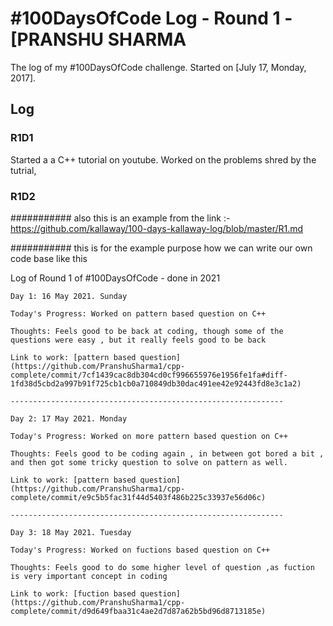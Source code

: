 # #100DaysOfCode Log - Round 1 - [PRANSHU SHARMA

The log of my #100DaysOfCode challenge. Started on [July 17, Monday, 2017].

## Log

### R1D1 
Started a a C++ tutorial on youtube. Worked on the problems shred by the tutrial,
### R1D2


########### also this is an example from the link :- https://github.com/kallaway/100-days-kallaway-log/blob/master/R1.md

########### this is for the example purpose how we can write our own code base like this

Log of Round 1 of #100DaysOfCode - done in 2021

    Day 1: 16 May 2021. Sunday

    Today's Progress: Worked on pattern based question on C++

    Thoughts: Feels good to be back at coding, though some of the questions were easy , but it really feels good to be back

    Link to work: [pattern based question](https://github.com/PranshuSharma1/cpp-complete/commit/7cf1439cac8db304cd0cf996655976e1956fe1fa#diff-1fd38d5cbd2a997b91f725cb1cb0a710849db30dac491ee42e92443fd8e3c1a2)

    -------------------------------------------------------------

    Day 2: 17 May 2021. Monday

    Today's Progress: Worked on more pattern based question on C++

    Thoughts: Feels good to be coding again , in between got bored a bit , and then got some tricky question to solve on pattern as well.

    Link to work: [pattern based question](https://github.com/PranshuSharma1/cpp-complete/commit/e9c5b5fac31f44d5403f486b225c33937e56d06c)

    -------------------------------------------------------------
    
    Day 3: 18 May 2021. Tuesday

    Today's Progress: Worked on fuctions based question on C++

    Thoughts: Feels good to do some higher level of question ,as fuction is very important concept in coding 

    Link to work: [fuction based question](https://github.com/PranshuSharma1/cpp-complete/commit/d9d649fbaa31c4ae2d7d87a62b5bd96d8713185e)

